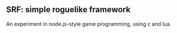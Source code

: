 
SRF: simple roguelike framework
-------------------------------

An experiment in node.js-style game programming, using c and lua.

